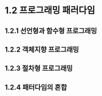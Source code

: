 # 1.2 프로그래밍 패러다임

## 1.2.1 선언형과 함수형 프로그래밍

## 1.2.2 객체지향 프로그래밍 

## 1.2.3 절차형 프로그래밍

## 1.2.4 패터다임의 혼합 